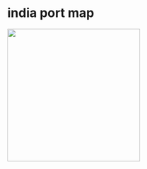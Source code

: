 # india port map  

<img src="https://github.com/user-attachments/assets/65a89e82-2da3-4d8c-ae64-3fbb88c13104" width="300" height="300" />
